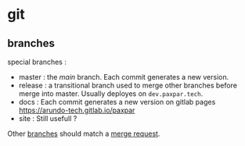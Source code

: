 # git

## branches

special branches :

* master :
    the *main* branch.
    Each  commit generates a new version.
* release :
    a transitional branch used to merge other branches
    before merge into master.
    Usually deployes on `dev.paxpar.tech`.
* docs :
    Each commit generates a new version on gitlab pages https://arundo-tech.gitlab.io/paxpar
* site :
    Still usefull ?

Other [branches](https://gitlab.com/arundo-tech/paxpar/-/branches/all) should match
a [merge request](https://gitlab.com/arundo-tech/paxpar/-/merge_requests).

